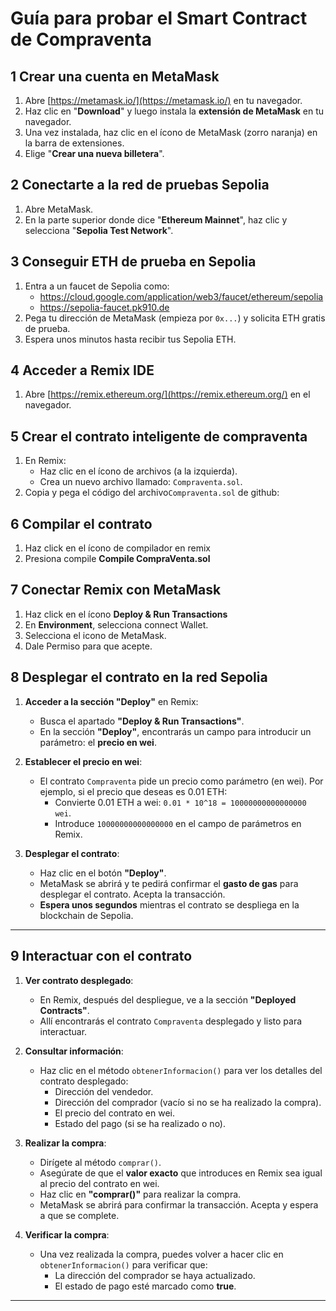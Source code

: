 # Guía para probar el Smart Contract de Compraventa


## 1️ Crear una cuenta en MetaMask

1. Abre [https://metamask.io/](https://metamask.io/) en tu navegador.
2. Haz clic en "**Download**" y luego instala la **extensión de MetaMask** en tu navegador.
3. Una vez instalada, haz clic en el ícono de MetaMask (zorro naranja) en la barra de extensiones.
4. Elige "**Crear una nueva billetera**".

## 2️ Conectarte a la red de pruebas Sepolia

1. Abre MetaMask.
2. En la parte superior donde dice "**Ethereum Mainnet**", haz clic y selecciona "**Sepolia Test Network**".  

## 3️ Conseguir ETH de prueba en Sepolia

1. Entra a un faucet de Sepolia como:
   - https://cloud.google.com/application/web3/faucet/ethereum/sepolia
   - https://sepolia-faucet.pk910.de
1. Pega tu dirección de MetaMask (empieza por `0x...`) y solicita ETH gratis de prueba.
2. Espera unos minutos hasta recibir tus Sepolia ETH.

## 4️ Acceder a Remix IDE

1. Abre [https://remix.ethereum.org/](https://remix.ethereum.org/) en el navegador.

## 5️ Crear el contrato inteligente de compraventa

1. En Remix:
   - Haz clic en el ícono de archivos (a la izquierda).
   - Crea un nuevo archivo llamado: `Compraventa.sol`.
2. Copia y pega el código del archivo`Compraventa.sol` de github:

## 6 Compilar el contrato

1. Haz  click en el ícono de compilador en remix
2. Presiona compile  **Compile CompraVenta.sol**

## 7 Conectar Remix con MetaMask

1. Haz click en el ícono **Deploy & Run Transactions**
2. En **Environment**, selecciona connect Wallet.
3. Selecciona el icono de MetaMask.
4. Dale Permiso para que acepte.

## 8️ Desplegar el contrato en la red Sepolia

1. **Acceder a la sección "Deploy"** en Remix:
   - Busca el apartado **"Deploy & Run Transactions"**.
   - En la sección **"Deploy"**, encontrarás un campo para introducir un parámetro: el **precio en wei**.

2. **Establecer el precio en wei**:
   - El contrato `Compraventa` pide un precio como parámetro (en wei). Por ejemplo, si el precio que deseas es 0.01 ETH:
     - Convierte 0.01 ETH a wei: `0.01 * 10^18 = 10000000000000000 wei`.
     - Introduce `10000000000000000` en el campo de parámetros en Remix.

3. **Desplegar el contrato**:
   - Haz clic en el botón **"Deploy"**.
   - MetaMask se abrirá y te pedirá confirmar el **gasto de gas** para desplegar el contrato. Acepta la transacción.
   - **Espera unos segundos** mientras el contrato se despliega en la blockchain de Sepolia.

---

## 9️ Interactuar con el contrato

1. **Ver contrato desplegado**:
   - En Remix, después del despliegue, ve a la sección **"Deployed Contracts"**.
   - Allí encontrarás el contrato `Compraventa` desplegado y listo para interactuar.

2. **Consultar información**:
   - Haz clic en el método `obtenerInformacion()` para ver los detalles del contrato desplegado:
     - Dirección del vendedor.
     - Dirección del comprador (vacío si no se ha realizado la compra).
     - El precio del contrato en wei.
     - Estado del pago (si se ha realizado o no).

3. **Realizar la compra**:
   - Dirígete al método `comprar()`.
   - Asegúrate de que el **valor exacto** que introduces en Remix sea igual al precio del contrato en wei.
   - Haz clic en **"comprar()"** para realizar la compra.
   - MetaMask se abrirá para confirmar la transacción. Acepta y espera a que se complete.

4. **Verificar la compra**:
   - Una vez realizada la compra, puedes volver a hacer clic en `obtenerInformacion()` para verificar que:
     - La dirección del comprador se haya actualizado.
     - El estado de pago esté marcado como **true**.

---
